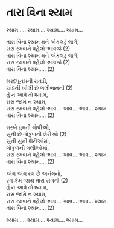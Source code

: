 # તારા વિના શ્યામ

શ્યામ..... શ્યામ.... શ્યામ.... શ્યામ...  

તારા વિના શ્યામ મને એકલડું લાગે,  
રાસ રમવાને વહેલો આવજે (2)  
તારા વિના શ્યામ મને એકલડું લાગે,  
રાસ રમવાને વહેલો આવજે (2)  
તારા વિના શ્યામ.... (2)  

શરદપૂનમની રાતડી,  
ચાંદની ખીલી છે ભલીભાતની (2)  
તું ન આવે તો શ્યામ,  
રાસ જામે ન શ્યામ,  
રાસ રમવાને વહેલો આવ... આવ... આવ... શ્યામ  
તારા વિના શ્યામ.... (2)  

ગરબે ધુમતી ગોપીઓ,  
સુની છે ગોકુળની શેરીઓ (2)  
સુની સુની શેરીઓમાં,  
ગોકુળની ગલીઓમાં,  
રાસ રમવાને વહેલો આવ... આવ... આવ... શ્યામ.  
તારા વિના શ્યામ.... (2)  

અંગ અંગ રંગ છે અનંગનો,  
રંગ કેમ જાય તારા સંગનો (2)  
તું ન આવે તો શ્યામ,  
રાસ જામે ન શ્યામ,  
રાસ રમવાને વહેલો આવ... આવ... આવ... શ્યામ.  
તારા વિના શ્યામ.... (2)  

શ્યામ..... શ્યામ.... શ્યામ.... શ્યામ...  
